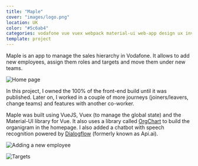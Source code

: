 ```yaml
---
title: "Maple"
cover: "images/logo.png"
location: UK
color: "#5c6ab4"
categories: vodafone vue vuex webpack material-ui web-app design ux inverted
template: project
---
```


Maple is an app to manage the sales hierarchy in Vodafone. It allows to add new employees, assign them roles and targets and move them under new teams.

![](/work/maple/images/1.png "Home page")

In this project, I owned the 100% of the front-end build until it was published. Later on, I worked in a couple of more journeys (joiners/leavers, change teams) and features with another co-worker.

Maple was built using VueJS, Vuex (to manage the global state) and the Material-UI library for Vue. It also uses a library called [OrgChart](https://github.com/dabeng/OrgChart) to build the organigram in the homepage. I also added a chatbot with speech recognition powered by [Dialogflow](https://dialogflow.com/) (formerly known as Api.ai).

![](/work/maple/images/2.jpg "Adding a new employee")

![](/work/maple/images/3.jpg "Targets")
